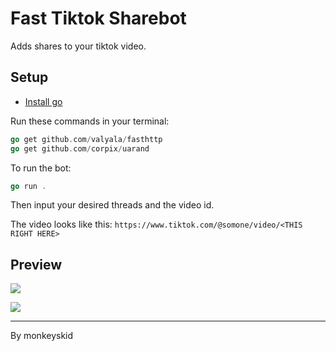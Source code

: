 # Fast Tiktok Sharebot

Adds shares to your tiktok video.

## Setup

-   [Install go](https://go.dev/dl/)

Run these commands in your terminal:

```go
go get github.com/valyala/fasthttp
go get github.com/corpix/uarand
```

To run the bot:

```go
go run .
```

Then input your desired threads and the video id.

The video looks like this: `https://www.tiktok.com/@somone/video/<THIS RIGHT HERE>`

## Preview

![](https://cdn.has-cool.pics/a1v6Nlq9P7fpZs0Ibv4UAlH99.png?k=pAhTTKr7mBGOdvRv)

![](https://cdn.has-cool.pics/is5zOwnNGOa2o7ElxyFEPJ4iW.png?k=BIJt0K6hOK9F7P34)

---

By monkeyskid
